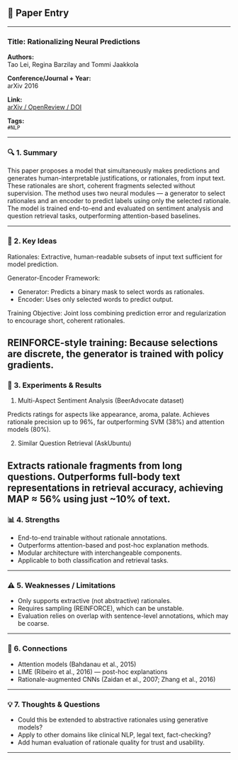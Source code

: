 ## 📄 Paper Entry

---

### Title: Rationalizing Neural Predictions
**Authors:**  
Tao Lei, Regina Barzilay and Tommi Jaakkola

**Conference/Journal + Year:**  
arXiv 2016

**Link:**  
[arXiv / OpenReview / DOI](https://arxiv.org/abs/1606.04155)

**Tags:**  
`#NLP`

---

### 🔍 1. Summary
This paper proposes a model that simultaneously makes predictions and generates human-interpretable justifications, or rationales, from input text. These rationales are short, coherent fragments selected without supervision. 
The method uses two neural modules — a generator to select rationales and an encoder to predict labels using only the selected rationale. The model is trained end-to-end and evaluated on sentiment analysis and question retrieval tasks, 
outperforming attention-based baselines.

---

### 🧠 2. Key Ideas

Rationales: Extractive, human-readable subsets of input text sufficient for model prediction.

Generator-Encoder Framework:
- Generator: Predicts a binary mask to select words as rationales.
- Encoder: Uses only selected words to predict output.

Training Objective: Joint loss combining prediction error and regularization to encourage short, coherent rationales.

REINFORCE-style training: Because selections are discrete, the generator is trained with policy gradients.
---

### 🧪 3. Experiments & Results
1. Multi-Aspect Sentiment Analysis (BeerAdvocate dataset)

Predicts ratings for aspects like appearance, aroma, palate.
Achieves rationale precision up to 96%, far outperforming SVM (38%) and attention models (80%).

2. Similar Question Retrieval (AskUbuntu)

Extracts rationale fragments from long questions.
Outperforms full-body text representations in retrieval accuracy, achieving MAP ≈ 56% using just ~10% of text.
---

### 📊 4. Strengths

- End-to-end trainable without rationale annotations.
- Outperforms attention-based and post-hoc explanation methods.
- Modular architecture with interchangeable components.
- Applicable to both classification and retrieval tasks.

---

### ⚠️ 5. Weaknesses / Limitations
- Only supports extractive (not abstractive) rationales.
- Requires sampling (REINFORCE), which can be unstable.
- Evaluation relies on overlap with sentence-level annotations, which may be coarse.
---

### 🔗 6. Connections
- Attention models (Bahdanau et al., 2015)
- LIME (Ribeiro et al., 2016) — post-hoc explanations
- Rationale-augmented CNNs (Zaidan et al., 2007; Zhang et al., 2016)
---

### 💡 7. Thoughts & Questions
- Could this be extended to abstractive rationales using generative models?
- Apply to other domains like clinical NLP, legal text, fact-checking?
- Add human evaluation of rationale quality for trust and usability.
---
